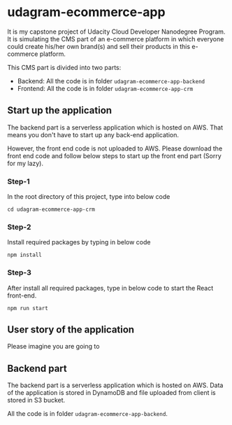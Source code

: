 # udagram-ecommerce-app
It is my capstone project of Udacity Cloud Developer Nanodegree Program. It is simulating the CMS part of an e-commerce platform in which everyone could create his/her own brand(s) and sell their products in this e-commerce platform.

This CMS part is divided into two parts:
- Backend: All the code is in folder `udagram-ecommerce-app-backend`
- Frontend: All the code is in folder `udagram-ecommerce-app-crm`

## Start up the application
The backend part is a serverless application which is hosted on AWS. That means you don't have to start up any back-end application.

However, the front end code is not uploaded to AWS. Please download the front end code and follow below steps to start up the front end part (Sorry for my lazy).

### Step-1
In the root directory of this project, type into below code
```
cd udagram-ecommerce-app-crm
```

### Step-2 
Install required packages by typing in below code
```
npm install
```

### Step-3
After install all required packages, type in below code to start the React front-end.
```
npm run start
```

## User story of the application
Please imagine you are going to 

## Backend part 
The backend part is a serverless application which is hosted on AWS. Data of the application is stored in DynamoDB and file uploaded from client is stored in S3 bucket.

All the code is in folder `udagram-ecommerce-app-backend`.

